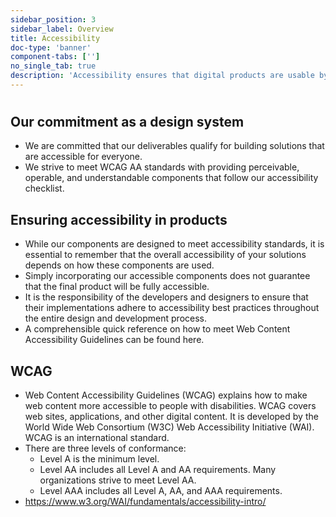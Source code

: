 ```yaml
---
sidebar_position: 3
sidebar_label: Overview
title: Accessibility
doc-type: 'banner'
component-tabs: ['']
no_single_tab: true
description: 'Accessibility ensures that digital products are usable by everyone, including people with disabilities. It is crucial for creating inclusive solutions that meet diverse needs and comply with standards like WCAG, enhancing the overall user experience.'
---
```


# 

## Our commitment as a design system

- We are committed that our deliverables qualify for building solutions that are accessible for everyone.
- We strive to meet WCAG AA standards with providing perceivable, operable, and understandable components that follow our accessibility checklist.

## Ensuring accessibility in products

- While our components are designed to meet accessibility standards, it is essential to remember that the overall accessibility of your solutions depends on how these components are used.
- Simply incorporating our accessible components does not guarantee that the final product will be fully accessible.
- It is the responsibility of the developers and designers to ensure that their implementations adhere to accessibility best practices throughout the entire design and development process.
- A comprehensible quick reference on how to meet Web Content Accessibility Guidelines can be found here.

## WCAG

- Web Content Accessibility Guidelines (WCAG) explains how to make web content more accessible to people with disabilities. WCAG covers web sites, applications, and other digital content. It is developed by the World Wide Web Consortium (W3C) Web Accessibility Initiative (WAI). WCAG is an international standard.
- There are three levels of conformance:
  - Level A is the minimum level.
  - Level AA includes all Level A and AA requirements. Many organizations strive to meet Level AA.
  - Level AAA includes all Level A, AA, and AAA requirements.
- https://www.w3.org/WAI/fundamentals/accessibility-intro/
